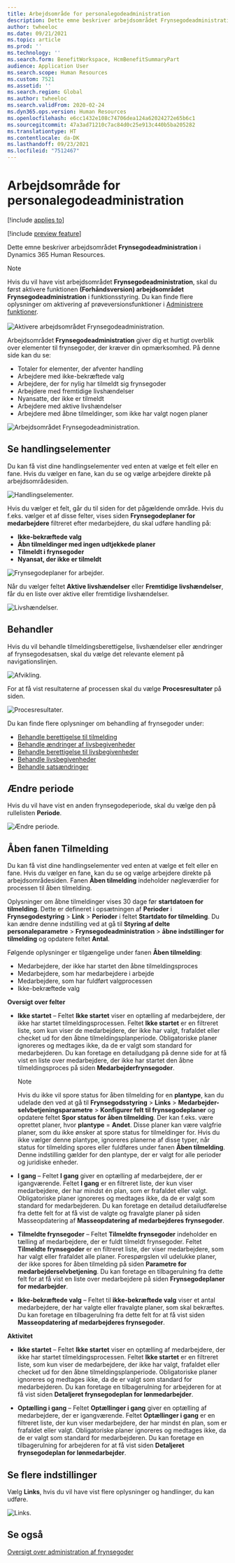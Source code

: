```yaml
---
title: Arbejdsområde for personalegodeadministration
description: Dette emne beskriver arbejdsområdet Frynsegodeadministration i Dynamics 365 Human Resources.
author: twheeloc
ms.date: 09/21/2021
ms.topic: article
ms.prod: ''
ms.technology: ''
ms.search.form: BenefitWorkspace, HcmBenefitSummaryPart
audience: Application User
ms.search.scope: Human Resources
ms.custom: 7521
ms.assetid: ''
ms.search.region: Global
ms.author: twheeloc
ms.search.validFrom: 2020-02-24
ms.dyn365.ops.version: Human Resources
ms.openlocfilehash: e6cc1432e108c74706dea124a62024272e65b6c1
ms.sourcegitcommit: 47a3ad71210c7ac84d0c25e913c440b5ba205282
ms.translationtype: HT
ms.contentlocale: da-DK
ms.lasthandoff: 09/23/2021
ms.locfileid: "7512467"
---
```

# <a name="benefits-management-workspace"></a>Arbejdsområde for personalegodeadministration

[!include [applies to](../includes/applies-to-hr.md)]

[!include [preview feature](./includes/preview-feature.md)]

Dette emne beskriver arbejdsområdet **Frynsegodeadministration** i Dynamics 365 Human Resources.

> [!NOTE]
> Hvis du vil have vist arbejdsområdet **Frynsegodeadministration**, skal du først aktivere funktionen **(Forhåndsversion) arbejdsområdet Frynsegodeadministration** i funktionsstyring. Du kan finde flere oplysninger om aktivering af prøveversionsfunktioner i [Administrere funktioner](hr-admin-manage-features.md).<br><br>![Aktivere arbejdsområdet Frynsegodeadministration.](./media/hr-benefits-management-workspace-enable.png)

Arbejdsområdet **Frynsegodeadministration** giver dig et hurtigt overblik over elementer til frynsegoder, der kræver din opmærksomhed. På denne side kan du se:

- Totaler for elementer, der afventer handling
- Arbejdere med ikke-bekræftede valg
- Arbejdere, der for nylig har tilmeldt sig frynsegoder
- Arbejdere med fremtidige livshændelser
- Nyansatte, der ikke er tilmeldt
- Arbejdere med aktive livshændelser
- Arbejdere med åbne tilmeldinger, som ikke har valgt nogen planer

![Arbejdsområdet Frynsegodeadministration.](./media/hr-benefits-management-workspace.png)

## <a name="view-action-items"></a>Se handlingselementer

Du kan få vist dine handlingselementer ved enten at vælge et felt eller en fane. Hvis du vælger en fane, kan du se og vælge arbejdere direkte på arbejdsområdesiden.

![Handlingselementer.](./media/hr-benefits-management-workspace-action-items.png)

Hvis du vælger et felt, går du til siden for det pågældende område. Hvis du f.eks. vælger et af disse felter, vises siden **Frynsegodeplaner for medarbejdere** filtreret efter medarbejdere, du skal udføre handling på:

- **Ikke-bekræftede valg**
- **Åbn tilmeldinger med ingen udtjekkede planer**
- **Tilmeldt i frynsegoder**
- **Nyansat, der ikke er tilmeldt**

![Frynsegodeplaner for arbejder.](./media/hr-benefits-management-workspace-plans.png)

Når du vælger feltet **Aktive livshændelser** eller **Fremtidige livshændelser**, får du en liste over aktive eller fremtidige livshændelser.

![Livshændelser.](./media/hr-benefits-management-workspace-life-events.png)

## <a name="processing"></a>Behandler

Hvis du vil behandle tilmeldingsberettigelse, livshændelser eller ændringer af frynsegodesatsen, skal du vælge det relevante element på navigationslinjen.

![Afvikling.](./media/hr-benefits-management-workspace-processing.png)

For at få vist resultaterne af processen skal du vælge **Procesresultater** på siden.

![Procesresultater.](./media/hr-benefits-management-workspace-process-results.png)

Du kan finde flere oplysninger om behandling af frynsegoder under:

- [Behandle berettigelse til tilmelding](hr-benefits-process-enrollment-eligibility.md)
- [Behandle ændringer af livsbegivenheder](hr-benefits-process-life-event-changes.md)
- [Behandle berettigelse til livsbegivenheder](hr-benefits-process-life-event-eligibility.md)
- [Behandle livsbegivenheder](hr-benefits-process-life-events.md)
- [Behandle satsændringer](hr-benefits-process-rate-changes.md)

## <a name="change-period"></a>Ændre periode

Hvis du vil have vist en anden frynsegodeperiode, skal du vælge den på rullelisten **Periode**.

![Ændre periode.](./media/hr-benefits-management-workspace-period.png)


## <a name="open-enrollment-tab"></a>Åben fanen Tilmelding

Du kan få vist dine handlingselementer ved enten at vælge et felt eller en fane. Hvis du vælger en fane, kan du se og vælge arbejdere direkte på arbejdsområdesiden.
Fanen **Åben tilmelding** indeholder nøgleværdier for processen til åben tilmelding. 

Oplysninger om åbne tilmeldinger vises 30 dage før **startdatoen for tilmelding**. Dette er defineret i opsætningen af **Perioder** i **Frynsegodestyring** > **Link** > **Perioder** i feltet **Startdato for tilmelding**.  Du kan ændre denne indstilling ved at gå til **Styring af delte personaleparametre** > **Frynsegodeadministration** > **åbne indstillinger for tilmelding** og opdatere feltet **Antal**.  

Følgende oplysninger er tilgængelige under fanen **Åben tilmelding**:
 - Medarbejdere, der ikke har startet den åbne tilmeldingsproces
 - Medarbejdere, som har medarbejdere i arbejde
 - Medarbejdere, som har fuldført valgprocessen
 - Ikke-bekræftede valg

**Oversigt over felter**

- **Ikke startet** – Feltet **Ikke startet** viser en optælling af medarbejdere, der ikke har startet tilmeldingsprocessen. Feltet **Ikke startet** er en filtreret liste, som kun viser de medarbejdere, der ikke har valgt, frafaldet eller checket ud for den åbne tilmeldingsplanperiode. Obligatoriske planer ignoreres og medtages ikke, da de er valgt som standard for medarbejderen.  Du kan foretage en detailudgang på denne side for at få vist en liste over medarbejdere, der ikke har startet den åbne tilmeldingsproces på siden **Medarbejderfrynsegoder**.

  > [!NOTE]
  > Hvis du ikke vil spore status for åben tilmelding for en **plantype**, kan du udelade den ved at gå til **Frynsegodsstyring** > **Links** > **Medarbejder-selvbetjeningsparametre** > **Konfigurer felt til frynsegodeplaner** og opdatere feltet **Spor status for åben tilmelding**.  Der kan f.eks. være oprettet planer, hvor **plantype** = **Andet**. Disse planer kan være valgfrie planer, som du ikke ønsker at spore status for tilmeldinger for. Hvis du ikke vælger denne plantype, ignoreres planerne af disse typer, når status for tilmelding spores eller fuldføres under fanen **Åben tilmelding**. Denne indstilling gælder for den plantype, der er valgt for alle perioder og juridiske enheder.

- **I gang** – Feltet **I gang** giver en optælling af medarbejdere, der er igangværende. Feltet **I gang** er en filtreret liste, der kun viser medarbejdere, der har mindst én plan, som er frafaldet eller valgt. Obligatoriske planer ignoreres og medtages ikke, da de er valgt som standard for medarbejderen. Du kan foretage en detailud detailudførelse fra dette felt for at få vist de valgte og fravalgte planer på siden Masseopdatering af **Masseopdatering af medarbejderes frynsegoder**.

- **Tilmeldte frynsegoder** – Feltet **Tilmeldte frynsegoder** indeholder en tælling af medarbejdere, der er fuldt tilmeldt frynsegoder. Feltet **Tilmeldte frynsegoder** er en filtreret liste, der viser medarbejdere, som har valgt eller frafaldet alle planer. Forespørgslen vil udelukke planer, der ikke spores for åben tilmelding på siden **Parametre for medarbejderselvbetjening**. Du kan foretage en tilbagerulning fra dette felt for at få vist en liste over medarbejdere på siden **Frynsegodeplaner for medarbejder**.

- **Ikke-bekræftede valg** – Feltet til **ikke-bekræftede valg** viser et antal medarbejdere, der har valgte eller fravalgte planer, som skal bekræftes. Du kan foretage en tilbagerulning fra dette felt for at få vist siden **Masseopdatering af medarbejderes frynsegoder**.

**Aktivitet**

- **Ikke startet** – Feltet **Ikke startet** viser en optælling af medarbejdere, der ikke har startet tilmeldingsprocessen. Feltet **Ikke startet** er en filtreret liste, som kun viser de medarbejdere, der ikke har valgt, frafaldet eller checket ud for den åbne tilmeldingsplanperiode. Obligatoriske planer ignoreres og medtages ikke, da de er valgt som standard for medarbejderen. Du kan foretage en tilbagerulning for arbejderen for at få vist siden **Detaljeret frynsegodeplan for lønmedarbejder**.

- **Optælling i gang** – Feltet **Optællinger i gang** giver en optælling af medarbejdere, der er igangværende. Feltet **Optællinger i gang** er en filtreret liste, der kun viser medarbejdere, der har mindst én plan, som er frafaldet eller valgt. Obligatoriske planer ignoreres og medtages ikke, da de er valgt som standard for medarbejderen. Du kan foretage en tilbagerulning for arbejderen for at få vist siden **Detaljeret frynsegodeplan for lønmedarbejder**.

## <a name="view-more-options"></a>Se flere indstillinger

Vælg **Links**, hvis du vil have vist flere oplysninger og handlinger, du kan udføre.

![Links.](./media/hr-benefits-management-workspace-links.png)

## <a name="see-also"></a>Se også

[Oversigt over administration af frynsegoder](hr-benefits-management-overview.md)
